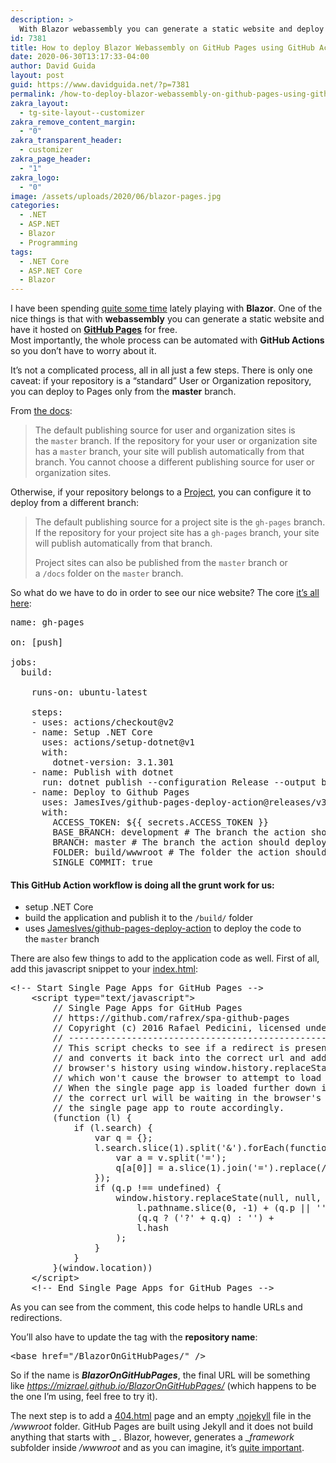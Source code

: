 ```yaml
---
description: >
  With Blazor webassembly you can generate a static website and deploy it on GitHub Pages through GitHub Actions. Find out how!
id: 7381
title: How to deploy Blazor Webassembly on GitHub Pages using GitHub Actions
date: 2020-06-30T13:17:33-04:00
author: David Guida
layout: post
guid: https://www.davidguida.net/?p=7381
permalink: /how-to-deploy-blazor-webassembly-on-github-pages-using-github-actions/
zakra_layout:
  - tg-site-layout--customizer
zakra_remove_content_margin:
  - "0"
zakra_transparent_header:
  - customizer
zakra_page_header:
  - "1"
zakra_logo:
  - "0"
image: /assets/uploads/2020/06/blazor-pages.jpg
categories:
  - .NET
  - ASP.NET
  - Blazor
  - Programming
tags:
  - .NET Core
  - ASP.NET Core
  - Blazor
---
```

I have been spending <a href="https://www.davidguida.net/how-to-consume-dd-rest-api-over-grpc-web-blazor-part-1-the-client/" target="_blank" aria-label="undefined (opens in a new tab)" rel="noreferrer noopener">quite some time</a> lately playing with **Blazor**. One of the nice things is that with **webassembly** you can generate a static website and have it hosted on **<a aria-label="undefined (opens in a new tab)" href="https://pages.github.com/" target="_blank" rel="noreferrer noopener">GitHub Pages</a>** for free.  
Most importantly, the whole process can be automated with **GitHub Actions** so you don&#8217;t have to worry about it.

It&#8217;s not a complicated process, all in all just a few steps. There is only one caveat: if your repository is a &#8220;standard&#8221; User or Organization repository, you can deploy to Pages only from the **master** branch.

From <a href="https://help.github.com/en/github/working-with-github-pages/about-github-pages#user--organization-pages" target="_blank" aria-label="undefined (opens in a new tab)" rel="noreferrer noopener">the docs</a>:

<blockquote class="wp-block-quote">
  <p>
    The default publishing source for user and organization sites is the&nbsp;<code>master</code>&nbsp;branch. If the repository for your user or organization site has a&nbsp;<code>master</code>&nbsp;branch, your site will publish automatically from that branch. You cannot choose a different publishing source for user or organization sites.
  </p>
</blockquote>

Otherwise, if your repository belongs to a <a aria-label="undefined (opens in a new tab)" href="https://github.blog/2016-09-14-a-whole-new-github-universe-announcing-new-tools-forums-and-features/#manage-your-ideas-with-projects" target="_blank" rel="noreferrer noopener">Project</a>, you can configure it to deploy from a different branch:

<blockquote class="wp-block-quote">
  <p>
    The default publishing source for a project site is the&nbsp;<code>gh-pages</code>&nbsp;branch. If the repository for your project site has a&nbsp;<code>gh-pages</code>&nbsp;branch, your site will publish automatically from that branch.
  </p>
  
  <p>
    Project sites can also be published from the&nbsp;<code>master</code>&nbsp;branch or a&nbsp;<code>/docs</code>&nbsp;folder on the&nbsp;<code>master</code>&nbsp;branch.
  </p>
</blockquote>

So what do we have to do in order to see our nice website? The core <a aria-label="undefined (opens in a new tab)" href="https://github.com/mizrael/BlazorOnGitHubPages/blob/development/.github/workflows/gh-pages.yml" target="_blank" rel="noreferrer noopener">it&#8217;s all here</a>:

<pre class="EnlighterJSRAW" data-enlighter-language="yaml" data-enlighter-theme="" data-enlighter-highlight="" data-enlighter-linenumbers="" data-enlighter-lineoffset="" data-enlighter-title="" data-enlighter-group="">name: gh-pages

on: [push]

jobs:
  build:

    runs-on: ubuntu-latest

    steps:
    - uses: actions/checkout@v2
    - name: Setup .NET Core
      uses: actions/setup-dotnet@v1
      with:
        dotnet-version: 3.1.301
    - name: Publish with dotnet
      run: dotnet publish --configuration Release --output build
    - name: Deploy to Github Pages
      uses: JamesIves/github-pages-deploy-action@releases/v3
      with:
        ACCESS_TOKEN: ${{ secrets.ACCESS_TOKEN }}
        BASE_BRANCH: development # The branch the action should deploy from.
        BRANCH: master # The branch the action should deploy to.
        FOLDER: build/wwwroot # The folder the action should deploy.
        SINGLE_COMMIT: true</pre>

#### This GitHub Action workflow is doing all the grunt work for us:

  * setup .NET Core
  * build the application and publish it to the&nbsp;`/build/`&nbsp;folder
  * uses&nbsp;[JamesIves/github-pages-deploy-action](https://github.com/JamesIves/github-pages-deploy-action)&nbsp;to deploy the code to the&nbsp;`master`&nbsp;branch

There are also few things to add to the application code as well. First of all, add this javascript snippet to your <a href="https://github.com/mizrael/BlazorOnGitHubPages/blob/development/BlazorOnGitHubPages/wwwroot/index.html" target="_blank" aria-label="undefined (opens in a new tab)" rel="noreferrer noopener">index.html</a>:

<pre class="EnlighterJSRAW" data-enlighter-language="html" data-enlighter-theme="" data-enlighter-highlight="" data-enlighter-linenumbers="" data-enlighter-lineoffset="" data-enlighter-title="" data-enlighter-group="">&lt;!-- Start Single Page Apps for GitHub Pages -->
    &lt;script type="text/javascript">
        // Single Page Apps for GitHub Pages
        // https://github.com/rafrex/spa-github-pages
        // Copyright (c) 2016 Rafael Pedicini, licensed under the MIT License
        // ----------------------------------------------------------------------
        // This script checks to see if a redirect is present in the query string
        // and converts it back into the correct url and adds it to the
        // browser's history using window.history.replaceState(...),
        // which won't cause the browser to attempt to load the new url.
        // When the single page app is loaded further down in this file,
        // the correct url will be waiting in the browser's history for
        // the single page app to route accordingly.
        (function (l) {
            if (l.search) {
                var q = {};
                l.search.slice(1).split('&').forEach(function (v) {
                    var a = v.split('=');
                    q[a[0]] = a.slice(1).join('=').replace(/~and~/g, '&');
                });
                if (q.p !== undefined) {
                    window.history.replaceState(null, null,
                        l.pathname.slice(0, -1) + (q.p || '') +
                        (q.q ? ('?' + q.q) : '') +
                        l.hash
                    );
                }
            }
        }(window.location))
    &lt;/script>
    &lt;!-- End Single Page Apps for GitHub Pages --></pre>

As you can see from the comment, this code helps to handle URLs and redirections.

You&#8217;ll also have to update the _<base>_ tag with the **repository name**:

<pre class="EnlighterJSRAW" data-enlighter-language="html" data-enlighter-theme="" data-enlighter-highlight="" data-enlighter-linenumbers="" data-enlighter-lineoffset="" data-enlighter-title="" data-enlighter-group="">&lt;base href="/BlazorOnGitHubPages/" /></pre>

So if the name is _**BlazorOnGitHubPages**_, the final URL will be something like  _<https://mizrael.github.io/BlazorOnGitHubPages/>_ (which happens to be the one I&#8217;m using, feel free to try it).

The next step is to add a <a aria-label="undefined (opens in a new tab)" href="https://github.com/mizrael/BlazorOnGitHubPages/blob/development/BlazorOnGitHubPages/wwwroot/404.html" target="_blank" rel="noreferrer noopener">404.html</a> page and an empty <a aria-label="undefined (opens in a new tab)" href="https://github.com/mizrael/BlazorOnGitHubPages/blob/development/BlazorOnGitHubPages/wwwroot/.nojekyll" target="_blank" rel="noreferrer noopener">.nojekyll</a> file in the _/wwwroot_ folder. GitHub Pages are built using Jekyll and it does not build anything that starts with _ . Blazor, however, generates a __framework_ subfolder inside _/wwwroot_ and as you can imagine, it&#8217;s <a aria-label="undefined (opens in a new tab)" href="https://docs.microsoft.com/en-us/dotnet/architecture/blazor-for-web-forms-developers/project-structure#bootstrap-blazor" target="_blank" rel="noreferrer noopener">quite important</a>.

<div class="post-details-footer-widgets">
</div>